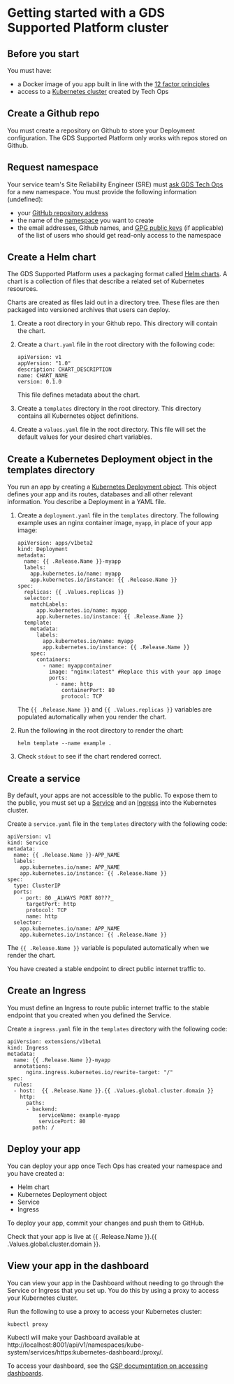 
# Getting started with a GDS Supported Platform cluster

## Before you start

You must have:

- a Docker image of you app built in line with the [12 factor principles](/architecture.html#12-factor-application-principles)
- access to a [Kubernetes cluster](https://github.com/alphagov/gsp-terraform-ignition/blob/master/docs/gds-supported-platform/troubleshooting_app_errors.md) created by Tech Ops

## Create a Github repo

You must create a repository on Github to store your Deployment configuration. The GDS Supported Platform only works with repos stored on Github.

## Request namespace

Your service team's Site Reliability Engineer (SRE) must [ask GDS Tech Ops](re-GSP-team@digital.cabinet-office.gov.uk) for a new namespace. You must provide the following information (undefined):

* your [GitHub repository address](https://help.github.com/en/articles/about-remote-repositories)
* the name of the [namespace](https://kubernetes.io/docs/concepts/overview/working-with-objects/namespaces/) you want to create
* the email addresses, Github names, and [GPG public keys](https://www.gnupg.org/gph/en/manual/c14.html) (if applicable) of the list of users who should get read-only access to the namespace

## Create a Helm chart

The GDS Supported Platform uses a packaging format called [Helm charts](https://helm.sh/docs/developing_charts/). A chart is a collection of files that describe a related set of Kubernetes resources.

Charts are created as files laid out in a directory tree. These files are then packaged into versioned archives that users can deploy.

1. Create a root directory in your Github repo. This directory will contain the chart.

1. Create a `Chart.yaml` file in the root directory with the following code:

    ```
    apiVersion: v1
    appVersion: "1.0"
    description: CHART_DESCRIPTION
    name: CHART_NAME
    version: 0.1.0
    ```

    This file defines metadata about the chart.

1. Create a `templates` directory in the root directory. This directory contains all Kubernetes object definitions.

1. Create a `values.yaml` file in the root directory. This file will set the default values for your desired chart variables.

## Create a Kubernetes Deployment object in the templates directory

You run an app by creating a [Kubernetes Deployment object](https://kubernetes.io/docs/concepts/#kubernetes-objects). This object defines your app and its routes, databases and all other relevant information. You describe a Deployment in a YAML file.

1. Create a `deployment.yaml` file in the `templates` directory. The following example uses an nginx container image, `myapp`, in place of your app image:

    ```
    apiVersion: apps/v1beta2
    kind: Deployment
    metadata:
      name: {{ .Release.Name }}-myapp
      labels:
        app.kubernetes.io/name: myapp
        app.kubernetes.io/instance: {{ .Release.Name }}
    spec:
      replicas: {{ .Values.replicas }}
      selector:
        matchLabels:
          app.kubernetes.io/name: myapp
          app.kubernetes.io/instance: {{ .Release.Name }}
      template:
        metadata:
          labels:
            app.kubernetes.io/name: myapp
            app.kubernetes.io/instance: {{ .Release.Name }}
        spec:
          containers:
            - name: myappcontainer
              image: "nginx:latest" #Replace this with your app image
              ports:
                - name: http
                  containerPort: 80
                  protocol: TCP
    ```

    The `{{ .Release.Name }}` and `{{ .Values.replicas }}` variables are populated automatically when you render the chart.

1. Run the following in the root directory to render the chart:

    ```
    helm template --name example .
    ```

1. Check `stdout` to see if the chart rendered correct.

## Create a service

By default, your apps are not accessible to the public. To expose them to the public, you must set up a [Service](https://kubernetes.io/docs/concepts/services-networking/service/) and an [Ingress](https://kubernetes.io/docs/concepts/services-networking/ingress/) into the Kubernetes cluster.

Create a `service.yaml` file in the `templates` directory with the following code:

```
apiVersion: v1
kind: Service
metadata:
  name: {{ .Release.Name }}-APP_NAME
  labels:
    app.kubernetes.io/name: APP_NAME
    app.kubernetes.io/instance: {{ .Release.Name }}
spec:
  type: ClusterIP
  ports:
    - port: 80 _ALWAYS PORT 80???_
      targetPort: http
      protocol: TCP
      name: http
  selector:
    app.kubernetes.io/name: APP_NAME
    app.kubernetes.io/instance: {{ .Release.Name }}
```
The `{{ .Release.Name }}` variable is populated automatically when we render the chart.

You have created a stable endpoint to direct public internet traffic to.

## Create an Ingress

You must define an Ingress to route public internet traffic to the stable endpoint that you created when you defined the Service.

Create a `ingress.yaml` file in the `templates` directory with the following code:

```
apiVersion: extensions/v1beta1
kind: Ingress
metadata:
  name: {{ .Release.Name }}-myapp
  annotations:
      nginx.ingress.kubernetes.io/rewrite-target: "/"
spec:
  rules:
  - host:  {{ .Release.Name }}.{{ .Values.global.cluster.domain }}
    http:
      paths:
      - backend:
          serviceName: example-myapp
          servicePort: 80
        path: /
```

## Deploy your app

You can deploy your app once Tech Ops has created your namespace and you have created a:

- Helm chart
- Kubernetes Deployment object
- Service
- Ingress

To deploy your app, commit your changes and push them to GitHub.

Check that your app is live at {{ .Release.Name }}.{{ .Values.global.cluster.domain }}.

## View your app in the dashboard

You can view your app in the Dashboard without needing to go through the Service or Ingress that you set up. You do this by using a proxy to access your Kubernetes cluster.

Run the following to use a proxy to access your Kubernetes cluster:

```
kubectl proxy
```

Kubectl will make your Dashboard available at http://localhost:8001/api/v1/namespaces/kube-system/services/https:kubernetes-dashboard:/proxy/.

To access your dashboard, see the [GSP documentation on accessing dashboards](https://github.com/alphagov/gsp-terraform-ignition/blob/master/docs/gds-supported-platform/accessing-dashboard.md).
